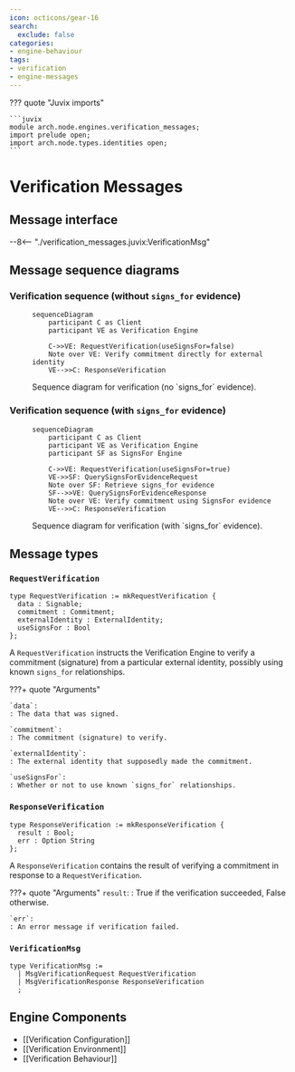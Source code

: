 ```yaml
---
icon: octicons/gear-16
search:
  exclude: false
categories:
- engine-behaviour
tags:
- verification
- engine-messages
---
```


??? quote "Juvix imports"

    ```juvix
    module arch.node.engines.verification_messages;
    import prelude open;
    import arch.node.types.identities open;
    ```

# Verification Messages

## Message interface

--8<-- "./verification_messages.juvix:VerificationMsg"

## Message sequence diagrams

### Verification sequence (without `signs_for` evidence)

<!-- --8<-- [start:message-sequence-diagram-no-signs-for] -->
<figure markdown="span">

```mermaid
sequenceDiagram
    participant C as Client
    participant VE as Verification Engine

    C->>VE: RequestVerification(useSignsFor=false)
    Note over VE: Verify commitment directly for external identity
    VE-->>C: ResponseVerification
```

<figcaption markdown="span">
Sequence diagram for verification (no `signs_for` evidence).
</figcaption>
</figure>
<!-- --8<-- [end:message-sequence-diagram-no-signs-for] -->

### Verification sequence (with `signs_for` evidence)

<!-- --8<-- [start:message-sequence-diagram-signs-for] -->
<figure markdown="span">

```mermaid
sequenceDiagram
    participant C as Client
    participant VE as Verification Engine
    participant SF as SignsFor Engine

    C->>VE: RequestVerification(useSignsFor=true)
    VE->>SF: QuerySignsForEvidenceRequest
    Note over SF: Retrieve signs_for evidence
    SF-->>VE: QuerySignsForEvidenceResponse
    Note over VE: Verify commitment using SignsFor evidence
    VE-->>C: ResponseVerification
```

<figcaption markdown="span">
Sequence diagram for verification (with `signs_for` evidence).
</figcaption>
</figure>
<!-- --8<-- [end:message-sequence-diagram-signs-for] -->

## Message types

### `RequestVerification`

```juvix
type RequestVerification := mkRequestVerification {
  data : Signable;
  commitment : Commitment;
  externalIdentity : ExternalIdentity;
  useSignsFor : Bool
};
```

A `RequestVerification` instructs the Verification Engine to verify a commitment
(signature) from a particular external identity, possibly using known
`signs_for` relationships.

???+ quote "Arguments"

    `data`:
    : The data that was signed.

    `commitment`:
    : The commitment (signature) to verify.

    `externalIdentity`:
    : The external identity that supposedly made the commitment.

    `useSignsFor`:
    : Whether or not to use known `signs_for` relationships.

### `ResponseVerification`

```juvix
type ResponseVerification := mkResponseVerification {
  result : Bool;
  err : Option String
};
```

A `ResponseVerification` contains the result of verifying a commitment in
response to a `RequestVerification`.

???+ quote "Arguments"
    `result`:
    : True if the verification succeeded, False otherwise.

    `err`:
    : An error message if verification failed.

### `VerificationMsg`

<!-- --8<-- [start:VerificationMsg] -->
```juvix
type VerificationMsg :=
  | MsgVerificationRequest RequestVerification
  | MsgVerificationResponse ResponseVerification
  ;
```
<!-- --8<-- [end:VerificationMsg] -->

## Engine Components

- [[Verification Configuration]]
- [[Verification Environment]]
- [[Verification Behaviour]]
